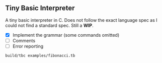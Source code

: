 ## Tiny Basic Interpreter
A tiny basic interpreter in C. Does not follow the exact language spec as I could not find a standard spec. Still a **WIP**.

- [x] Implement the grammar (some commands omitted)
- [ ] Comments
- [ ] Error reporting

```sh
build/tbc examples/fibonacci.tb
```